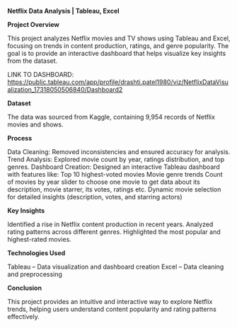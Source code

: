 **Netflix Data Analysis | Tableau, Excel**

**Project Overview**

This project analyzes Netflix movies and TV shows using Tableau and Excel, focusing on trends in content production, ratings, and genre popularity. The goal is to provide an interactive dashboard that helps visualize key insights from the dataset.

LINK TO DASHBOARD: https://public.tableau.com/app/profile/drashti.patel1980/viz/NetflixDataVisualization_17318050506840/Dashboard2

**Dataset**

The data was sourced from Kaggle, containing 9,954 records of Netflix movies and shows.

**Process**

Data Cleaning: Removed inconsistencies and ensured accuracy for analysis.
Trend Analysis: Explored movie count by year, ratings distribution, and top genres.
Dashboard Creation: Designed an interactive Tableau dashboard with features like:
Top 10 highest-voted movies
Movie genre trends
Count of movies by year
slider to choose one movie to get data about its description, movie starrer, its votes, ratings etc.
Dynamic movie selection for detailed insights (description, votes, and starring actors)

**Key Insights**

Identified a rise in Netflix content production in recent years.
Analyzed rating patterns across different genres.
Highlighted the most popular and highest-rated movies.

**Technologies Used**

Tableau – Data visualization and dashboard creation
Excel – Data cleaning and preprocessing

**Conclusion**

This project provides an intuitive and interactive way to explore Netflix trends, helping users understand content popularity and rating patterns effectively.
